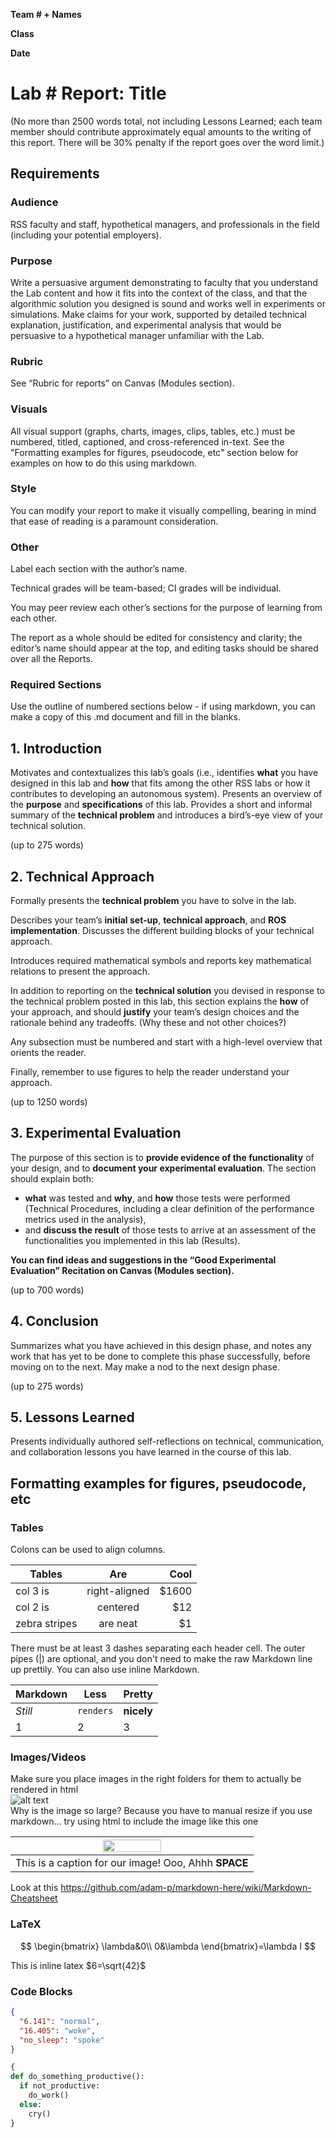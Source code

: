 **Team # + Names**

**Class**

**Date**

# Lab # Report: Title

(No more than 2500 words total, not including Lessons Learned; each team member should contribute approximately equal amounts to the writing of this report. There will be 30% penalty if the report goes over the word limit.)

## Requirements

### Audience
RSS faculty and staff, hypothetical managers, and professionals in the field (including your potential employers).

### Purpose
Write a persuasive argument demonstrating to faculty that you understand the Lab content and how it fits into the context of the class, and that the algorithmic solution you designed is sound and works well in experiments or simulations.  Make claims for your work, supported by detailed technical explanation, justification, and experimental analysis that would be persuasive to a hypothetical manager unfamiliar with the Lab.

### Rubric
See “Rubric for reports” on Canvas (Modules section).

### Visuals
All visual support (graphs, charts, images, clips, tables, etc.) must be numbered, titled, captioned, and cross-referenced in-text. See the "Formatting examples for figures, pseudocode, etc" section below for examples on how to do this using markdown.

### Style
You can modify your report to make it visually compelling, bearing in mind that ease of reading is a paramount consideration.

### Other
Label each section with the author’s name.

Technical grades will be team-based; CI grades will be individual.

You may peer review each other’s sections for the purpose of learning from each other.

The report as a whole should be edited for consistency and clarity; the editor’s name should appear at the top, and editing tasks should be shared over all the Reports.

### Required Sections
Use the outline of numbered sections below - if using markdown, you can make a copy of this .md document and fill in the blanks.

## 1. Introduction
Motivates and contextualizes this lab’s goals (i.e., identifies **what** you have designed in this lab and **how** that fits among the other RSS labs or how it contributes to developing an autonomous system). Presents an overview of the **purpose** and **specifications** of this lab. Provides a short and informal summary of the **technical problem** and introduces a bird’s-eye view of your technical solution.

(up to 275 words)

## 2. Technical Approach
Formally presents the **technical problem** you have to solve in the lab.

Describes your team’s **initial set-up**, **technical approach**, and **ROS implementation**. Discusses the different building blocks of your technical approach.

Introduces required mathematical symbols and reports key mathematical relations to present the approach.

In addition to reporting on the **technical solution** you devised in response to the technical problem posted in this lab, this section explains the **how** of your approach, and should **justify** your team’s design choices and the rationale behind any tradeoffs. (Why these and not other choices?)

Any subsection must be numbered and start with a high-level overview that orients the reader.

Finally, remember to use figures to help the reader understand your approach.

(up to 1250 words)

## 3. Experimental Evaluation
The purpose of this section is to **provide evidence of the functionality** of your design, and to **document your experimental evaluation**. The section should explain both:
- **what** was tested and **why**, and **how** those tests were performed (Technical Procedures, including a clear definition of the performance metrics used in the analysis),
- and **discuss the result** of those tests to arrive at an assessment of the functionalities you implemented in this lab (Results).

**You can find ideas and suggestions in the “Good Experimental Evaluation” Recitation on Canvas (Modules section).**

(up to 700 words)

## 4. Conclusion
Summarizes what you have achieved in this design phase, and notes any work that has yet to be done to complete this phase successfully, before moving on to the next. May make a nod to the next design phase.

(up to 275 words)

## 5. Lessons Learned
Presents individually authored self-reflections on technical, communication, and collaboration lessons you have learned in the course of this lab.

## Formatting examples for figures, pseudocode, etc

### Tables   

Colons can be used to align columns.

| Tables        | Are           | Cool  |
| ------------- |:-------------:| -----:|
| col 3 is      | right-aligned | $1600 |
| col 2 is      | centered      |   $12 |
| zebra stripes | are neat      |    $1 |

There must be at least 3 dashes separating each header cell.
The outer pipes (|) are optional, and you don't need to make the
raw Markdown line up prettily. You can also use inline Markdown.

Markdown | Less | Pretty
--- | --- | ---
*Still* | `renders` | **nicely**
1 | 2 | 3

### Images/Videos   

Make sure you place images in the right folders for them to actually be rendered in html  
![alt text](https://cdn-ssl.s7.disneystore.com/is/image/DisneyShopping/3061105551624-1  "Iron Man")   
Why is the image so large? Because you have to manual resize if you use markdown... try using html to include the image like this one

| <img src="http://www.storywarren.com/wp-content/uploads/2016/09/space-1.jpg" width="50%"> |
|:--:|
| This is a caption for our image! Ooo, Ahhh **SPACE** |  

Look at this https://github.com/adam-p/markdown-here/wiki/Markdown-Cheatsheet  

### LaTeX

$$
\begin{bmatrix}
  \lambda&0\\ 0&\lambda
\end{bmatrix}=\lambda I
$$

This is inline latex $6=\sqrt{42}$

### Code Blocks

```json
{
  "6.141": "normal",
  "16.405": "woke",
  "no_sleep": "spoke"
}
```

```python
{
def do_something_productive():
  if not_productive:
    do_work()
  else:
    cry()
}
```
